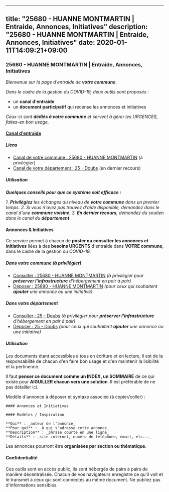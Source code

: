 
---
title: "25680 - HUANNE MONTMARTIN | Entraide, Annonces, Initiatives"
description: "25680 - HUANNE MONTMARTIN | Entraide, Annonces, Initiatives"
date: 2020-01-11T14:09:21+09:00
---

### 25680 - HUANNE MONTMARTIN | Entraide, Annonces, Initiatives

_Bienvenue sur la page d'entraide de **votre commune**_.

_Dans le cadre de la gestion du COVID-19, deux outils sont proposés :_

- un **canal d'entraide**
- un **document participatif** qui recense les annonces et initiatives

_Ceux-ci sont **dédiés à votre commune** et servent à gérer les URGENCES, faites-en bon usage._

#### [Canal d'entraide](https://entraide.stopcoronavirus.tech/#/channel/25680_huanne-montmartin)

##### Liens

- [Canal de votre commune : 25680 	- HUANNE MONTMARTIN](https://entraide.stopcoronavirus.tech/#/channel/25680_huanne-montmartin) (à privilégier)
- [Canal de votre département : 25 	- Doubs](https://entraide.stopcoronavirus.tech/#/channel/25_doubs) (en dernier recours)

##### Utilisation

_**Quelques conseils pour que ce système soit efficace :**_

_1. **Privilégiez** les échanges au niveau de **votre commune** dans un premier temps._
_2. Si vous n'avez pas trouvez d'aide disponible, demandez dans le canal d'une **commune voisine**._
_3. **En dernier recours**, demandez du soutien dans le canal du **département**._

#### Annonces & Initiatives


Ce service permet à chacun de **poster ou consulter les annonces et initiatives** liées à des **besoins
URGENTS** d'entraide dans **VOTRE commune**, dans le cadre de la gestion du _COVID-19_.

##### Dans votre commune (à privilégier)

- [Consulter : 25680 	- HUANNE MONTMARTIN](https://docs.stopcoronavirus.tech/r/markdown/25680_huanne-montmartin/4XTTM41cxtqp3GidtsM3a6ao9wq4nDfH7QbmQ5ewuaquiwNqC) _(à privilégier pour **préserver l'infrastructure** d'hébergement en pair à pair)_
- [Déposer : 25680 	- HUANNE MONTMARTIN](https://docs.stopcoronavirus.tech/w/markdown/25680_huanne-montmartin/4XTTM41cxtqp3GidtsM3a6ao9wq4nDfH7QbmQ5ewuaquiwNqC-K3TgTqodmUNuanT2aNtZqGepDGBU6gGkUJNRTS9Z92a9DX9sa3GZwYYiWycDWZdxr4azsRA3Fbr5QYHYGr6yxsu67akFMAXR36jGPZSKxncUmEGJi8YuErkwJKcyfNpTahtU1KQJ) _(pour ceux qui souhaitent **ajouter** une annonce ou une initiative)_

##### Dans votre département

- [Consulter : 25 	- Doubs](https://docs.stopcoronavirus.tech/r/markdown/25_doubs/4XTTM9HdyFdcsmEJw91cq1yramubS2Nmf1ps2s84xcMxY74Zv) _(à privilégier pour **préserver l'infrastructure** d'hébergement en pair à pair)_
- [Déposer : 25 	- Doubs](https://docs.stopcoronavirus.tech/w/markdown/25_doubs/4XTTM9HdyFdcsmEJw91cq1yramubS2Nmf1ps2s84xcMxY74Zv-K3TgURza6A4QY75MscA2g52nUX9tjMQaHW9mgBSgyRKNNp3M6gkaXA9iDDtpbSx22mTSZbQLYS1izbwsznz8e9u5BERCmGKxZ379xV2nAaDe1bGyxrjytc7G1EcbGtknRFYQ1Lxp) _(pour ceux qui souhaitent **ajouter** une annonce ou une initiative)_


##### Utilisation

Les documents étant accessibles à tous en écriture et en lecture, il est de la
responsabilité de chacun d'en faire bon usage et d'en maintenir la lisibilité
et la pertinence.

Il faut **penser ce document comme un INDEX, un SOMMAIRE** de ce qui existe
pour **AIGUILLER chacun vers une solution**. Il est préférable de ne pas détailler ici.

Modèle d'annonce à déposer et syntaxe associée (à copier/coller) :

    #### Annonces et Initiatives

    #### Modèles / Inspiration

    **Qui** : _auteur de l'annonce_
    **Pour qui** : _à qui s'adresse cette annonce_
    **Description** : _phrase courte en une ligne_
    **Détails** : _site internet, numéro de téléphone, email, etc..._


Les annonces pourront être **organisées par section ou thématique**.

#### Confidentialité

Ces outils sont en accès public, ils sont hébergés de pairs à pairs de manière décentralisée.
Chacun de vos navigateurs enregistre ce qu'il voit et le transmet à ceux qui sont connectés au même document.
Ne publiez pas d'informations sensibles.
